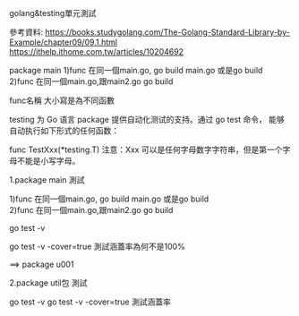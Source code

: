 golang&testing單元測試

參考資料:
https://books.studygolang.com/The-Golang-Standard-Library-by-Example/chapter09/09.1.html
https://ithelp.ithome.com.tw/articles/10204692


package main
 1)func 在同一個main.go,
   go build main.go 或是go build  
 2)func 在同一個main.go,跟main2.go 
   go build 
 
func名稱 大小寫是為不同函數



testing 为 Go 语言 package 提供自动化测试的支持。通过 go test 命令，
能够自动执行如下形式的任何函数：

func TestXxx(*testing.T)
注意：Xxx 可以是任何字母数字字符串，但是第一个字母不能是小写字母。


1.package main 測試

 1)func 在同一個main.go,
   go build main.go 或是go build  
 2)func 在同一個main.go,跟main2.go 
   go build 

   go test -v 	

   go test -v -cover=true      測試涵蓋率為何不是100%	

   ==> package u001	

2.package util包 測試

go test -v 
go test -v -cover=true      測試涵蓋率

